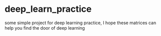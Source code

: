 # deep_learn_practice
some simple project for deep learning practice, I hope these matrices can help you find the door of deep learning 

